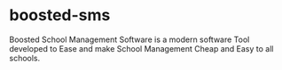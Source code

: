 # boosted-sms
Boosted School Management Software is a modern software Tool developed to Ease and make School Management Cheap and Easy to all schools.
